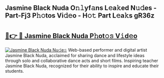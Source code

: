 ## Jasmine Black Nuda O𝚗𝚕yf𝚊ns L𝚎a𝚔ed N𝚞𝚍es - Part-Fj3 P𝚑𝚘tos Vi𝚍𝚎o - H𝚘𝚝 Part L𝚎a𝚔s gR36z

# <h2><a href="http://kf0hza.oniu.top/?m=Jasmine+Black+Nuda">🔗👉 🔴 Jasmine Black Nuda P𝚑ot𝚘𝚜 V𝚒d𝚎o</a></h2>

[![Jasmine Black Nuda Nu𝚍e𝚜](https://i.imgur.com/0qMVB7G.gif)](http://kf0hza.oniu.top/?m=Jasmine+Black+Nuda)
Web-based performer and digital artist Jasmine Black Nuda, acclaimed for sharing dance and lifestyle ideas through solo and collaborative dance acts and short films. Inspiring teacher Jasmine Black Nuda, recognized for their ability to inspire and educate their students.  
